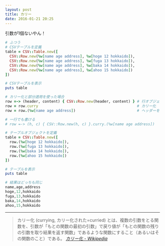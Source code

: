 ```yaml
---
layout: post
title: カリー
date: 2016-01-21 20:25
---
```


引数が1個ないやん！

```ruby
# ふつう
# CSVテーブルを定義
table = CSV::Table.new([
  CSV::Row.new(%w[name age address], %w[hoge 12 hokkaido]),
  CSV::Row.new(%w[name age address], %w[fuga 13 hokkaido]),
  CSV::Row.new(%w[name age address], %w[baka 14 hokkaido]),
  CSV::Row.new(%w[name age address], %w[ahoo 15 hokkaido])
])

# CSVテーブルを表示
puts table
```

```ruby
# カリー化と部分適用を使った場合
row =-> (header, content) { CSV::Row.new(header, content) } # 行オブジェクトをラムダ式で定義
row = row.curry                                             # カリー化
row = row.(%w[name age address])                            # ヘッダーを部分適用

# 一行でも書ける
# row =-> (h, c) { CSV::Row.new(h, c) }.curry.(%w[name age address])

# テーブルオブジェクトを定義
table = CSV::Table.new([
  row.(%w[hoge 12 hokkaido]),
  row.(%w[fuga 13 hokkaido]),
  row.(%w[baka 14 hokkaido]),
  row.(%w[ahoo 15 hokkaido])
])

# テーブルを表示
puts table
```

```ruby
# 結果はどっちも同じ
name,age,address
hoge,12,hokkaido
fuga,13,hokkaido
baka,14,hokkaido
ahoo,15,hokkaido
```

---

> カリー化 (currying, カリー化された=curried) とは、複数の引数をとる関数を、引数が「もとの関数の最初の引数」で戻り値が「もとの関数の残りの引数を取り結果を返す関数」であるような関数にすること（あるいはその関数のこと）である。
<cite><a href="https://ja.wikipedia.org/wiki/%E3%82%AB%E3%83%AA%E3%83%BC%E5%8C%96">カリー化 - Wikipedia</a></cite>
